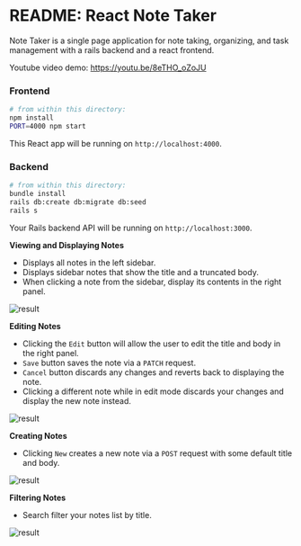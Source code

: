 README: React Note Taker
======================

Note Taker is a single page application for note taking, organizing, and task management with a rails backend and a react frontend. 

Youtube video demo: https://youtu.be/8eTHO_oZoJU

### Frontend

```sh
# from within this directory:
npm install
PORT=4000 npm start
```

This React app will be running on `http://localhost:4000`.

### Backend

```sh
# from within this directory:
bundle install
rails db:create db:migrate db:seed
rails s
```

Your Rails backend API will be running on `http://localhost:3000`.

**Viewing and Displaying Notes**

- Displays all notes in the left sidebar.
- Displays sidebar notes that show the title and a truncated body.
- When clicking a note from the sidebar, display its contents in the right panel.

![result](react-evernote-display.gif)

**Editing Notes**

- Clicking the `Edit` button will allow the user to edit the title and body in the right panel.
- `Save` button saves the note via a `PATCH` request.
- `Cancel` button discards any changes and reverts back to displaying the note.
- Clicking a different note while in edit mode discards your changes and display the new note instead.

![result](react-evernote-edit.gif)

**Creating Notes**

- Clicking `New` creates a new note via a `POST` request with some default title and body.

![result](react-evernote-create.gif)

**Filtering Notes**

- Search filter your notes list by title.

![result](react-evernote-filter.gif)



